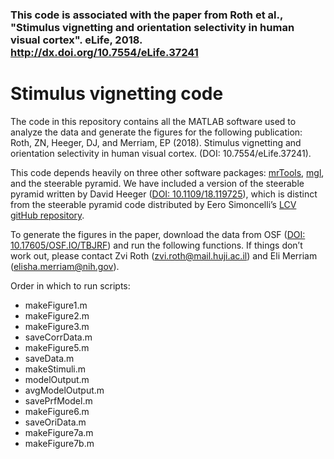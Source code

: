 

### This code is associated with the paper from Roth et al., "Stimulus vignetting and orientation selectivity in human visual cortex". eLife, 2018. http://dx.doi.org/10.7554/eLife.37241

# Stimulus vignetting code

The code in this repository contains all the MATLAB software used to analyze the data and generate the figures for the following publication: Roth, ZN, Heeger, DJ, and Merriam, EP (2018). Stimulus vignetting and orientation selectivity in human visual cortex. (DOI: 10.7554/eLife.37241).

This code depends heavily on three other software packages: [mrTools](https://github.com/justingardner/mrTools), [mgl](https://github.com/justingardner/mgl), and the steerable pyramid. We have included a version of the steerable pyramid written by David Heeger ([DOI: 10.1109/18.119725](https://ieeexplore.ieee.org/document/119725/)), which is distinct from the steerable pyramid code distributed by Eero Simoncelli’s [LCV gitHub repository](https://github.com/LabForComputationalVision/matlabPyrTools).

To generate the figures in the paper, download the data from OSF ([DOI: 10.17605/OSF.IO/TBJRF](https://osf.io/tbjrf/)) and run the following functions. If things don’t work out, please contact Zvi Roth  ([zvi.roth@mail.huji.ac.il](mailto:zvi.roth@mail.huji.ac.il)) and Eli Merriam ([elisha.merriam@nih.gov](mailto:elisha.merriam@nih.gov)).

Order in which to run scripts:

* makeFigure1.m
* makeFigure2.m
* makeFigure3.m
* saveCorrData.m
* makeFigure5.m
* saveData.m
* makeStimuli.m
* modelOutput.m
* avgModelOutput.m
* savePrfModel.m
* makeFigure6.m
* saveOriData.m
* makeFigure7a.m
* makeFigure7b.m
